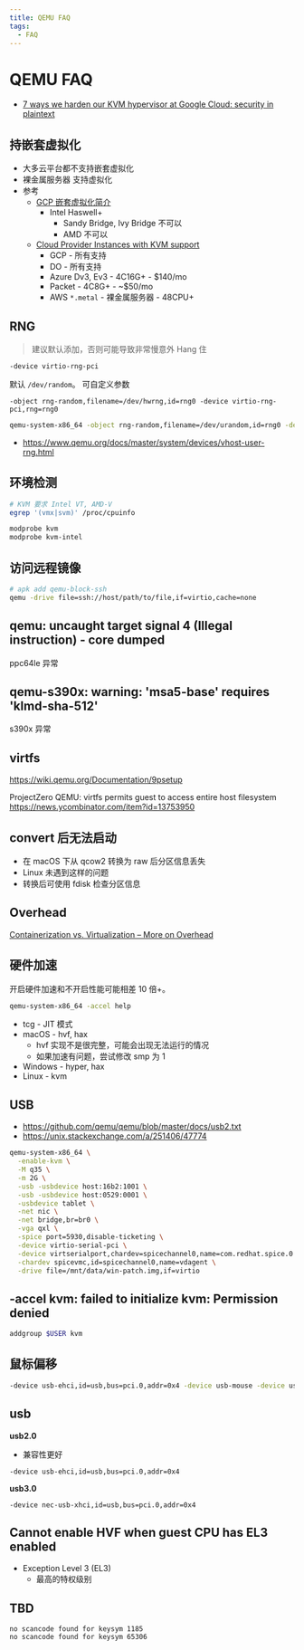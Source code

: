 ```yaml
---
title: QEMU FAQ
tags:
  - FAQ
---
```


# QEMU FAQ

- [7 ways we harden our KVM hypervisor at Google Cloud: security in plaintext](https://cloudplatform.googleblog.com/2017/01/7-ways-we-harden-our-KVM-hypervisor-at-Google-Cloud-security-in-plaintext.html)

## 持嵌套虚拟化

- 大多云平台都不支持嵌套虚拟化
- 裸金属服务器 支持虚拟化
- 参考
  - [GCP 嵌套虚拟化简介](https://cloud.google.com/compute/docs/instances/nested-virtualization/overview)
    - Intel Haswell+
      - Sandy Bridge, Ivy Bridge 不可以
      - AMD 不可以
  - [Cloud Provider Instances with KVM support](https://ignite.readthedocs.io/en/stable/cloudprovider/)
    - GCP - 所有支持
    - DO - 所有支持
    - Azure Dv3, Ev3 - 4C16G+ - $140/mo
    - Packet - 4C8G+ - ~$50/mo
    - AWS `*.metal` - 裸金属服务器 - 48CPU+

## RNG

> 建议默认添加，否则可能导致非常慢意外 Hang 住

```
-device virtio-rng-pci
```

默认 `/dev/random`。 可自定义参数

```
-object rng-random,filename=/dev/hwrng,id=rng0 -device virtio-rng-pci,rng=rng0
```

```bash
qemu-system-x86_64 -object rng-random,filename=/dev/urandom,id=rng0 -device virtio-rng-pci,rng=rng0,bus=pci.0,addr=0x7
```

- https://www.qemu.org/docs/master/system/devices/vhost-user-rng.html

## 环境检测

```bash
# KVM 要求 Intel VT, AMD-V
egrep '(vmx|svm)' /proc/cpuinfo

modprobe kvm
modprobe kvm-intel
```

## 访问远程镜像

```bash
# apk add qemu-block-ssh
qemu -drive file=ssh://host/path/to/file,if=virtio,cache=none
```

## qemu: uncaught target signal 4 (Illegal instruction) - core dumped

ppc64le 异常

## qemu-s390x: warning: 'msa5-base' requires 'klmd-sha-512'

s390x 异常

## virtfs

https://wiki.qemu.org/Documentation/9psetup

ProjectZero
QEMU: virtfs permits guest to access entire host filesystem
https://news.ycombinator.com/item?id=13753950

## convert 后无法启动

- 在 macOS 下从 qcow2 转换为 raw 后分区信息丢失
- Linux 未遇到这样的问题
- 转换后可使用 fdisk 检查分区信息

## Overhead

[Containerization vs. Virtualization – More on Overhead](http://www.brightcomputing.com/blog/containerization-vs.-virtualization-more-on-overhead)

## 硬件加速

开启硬件加速和不开启性能可能相差 10 倍+。

```bash
qemu-system-x86_64 -accel help
```

- tcg - JIT 模式
- macOS - hvf, hax
  - hvf 实现不是很完整，可能会出现无法运行的情况
  - 如果加速有问题，尝试修改 smp 为 1
- Windows - hyper, hax
- Linux - kvm

## USB

- https://github.com/qemu/qemu/blob/master/docs/usb2.txt
- https://unix.stackexchange.com/a/251406/47774

```bash
qemu-system-x86_64 \
  -enable-kvm \
  -M q35 \
  -m 2G \
  -usb -usbdevice host:16b2:1001 \
  -usb -usbdevice host:0529:0001 \
  -usbdevice tablet \
  -net nic \
  -net bridge,br=br0 \
  -vga qxl \
  -spice port=5930,disable-ticketing \
  -device virtio-serial-pci \
  -device virtserialport,chardev=spicechannel0,name=com.redhat.spice.0 \
  -chardev spicevmc,id=spicechannel0,name=vdagent \
  -drive file=/mnt/data/win-patch.img,if=virtio
```

## -accel kvm: failed to initialize kvm: Permission denied

```bash
addgroup $USER kvm
```

## 鼠标偏移

```bash
-device usb-ehci,id=usb,bus=pci.0,addr=0x4 -device usb-mouse -device usb-tablet -device usb-kbd
```

## usb

**usb2.0**

- 兼容性更好

```
-device usb-ehci,id=usb,bus=pci.0,addr=0x4
```

**usb3.0**

```
-device nec-usb-xhci,id=usb,bus=pci.0,addr=0x4
```

## Cannot enable HVF when guest CPU has EL3 enabled

- Exception Level 3 (EL3)
  - 最高的特权级别

## TBD

```
no scancode found for keysym 1185
no scancode found for keysym 65306
```
